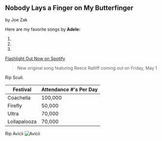 ## Nobody Lays a Finger on My Butterfinger
by Joe Zak

Here are my favorite songs by **Adele:**

1. 
1.
1.
[Flashlight Out Now on Spotify](https://open.spotify.com/track/4lUzr68QcyJuNAM8VBPQHd?si=zi1y54vzSvWEJZFltHBI8w)

> New original song featuring Reece Ratliff
> coming out on Friday, May 1

Rip Sculi.

Festival | Attendance #'s Per Day
------------ | -------------
Coachella | 100,000
Firefly | 50,000
Ultra | 70,000
Lollapalooza | 70,000

Rip Avicii
![Avicii](/desktop/download.jpg)

